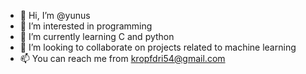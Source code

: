 - 👋 Hi, I’m @yunus
- 👀 I’m interested in programming
- 🌱 I’m currently learning C and python
- 💞️ I’m looking to collaborate on projects related to machine learning
- 📫 You can reach me from kropfdri54@gmail.com

<!---
kotukurt/kotukurt is a ✨ special ✨ repository because its `README.md` (this file) appears on your GitHub profile.
You can click the Preview link to take a look at your changes.
--->
